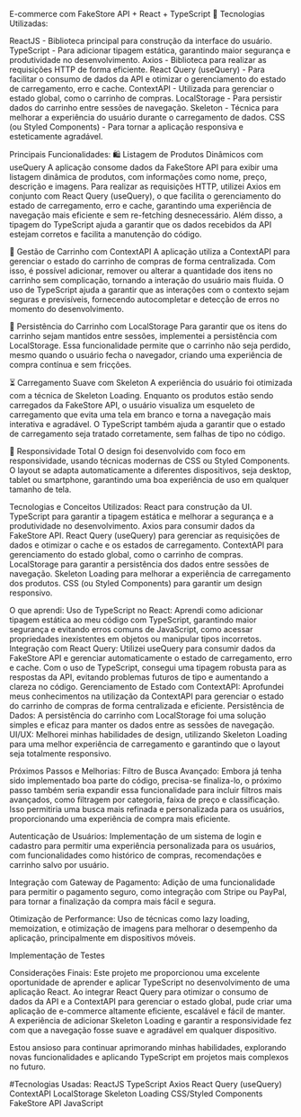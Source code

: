 E-commerce com FakeStore API + React + TypeScript 🚀
Tecnologias Utilizadas:

ReactJS - Biblioteca principal para construção da interface do usuário.
TypeScript - Para adicionar tipagem estática, garantindo maior segurança e produtividade no desenvolvimento.
Axios - Biblioteca para realizar as requisições HTTP de forma eficiente.
React Query (useQuery) - Para facilitar o consumo de dados da API e otimizar o gerenciamento do estado de carregamento, erro e cache.
ContextAPI - Utilizada para gerenciar o estado global, como o carrinho de compras.
LocalStorage - Para persistir dados do carrinho entre sessões de navegação.
Skeleton - Técnica para melhorar a experiência do usuário durante o carregamento de dados.
CSS (ou Styled Components) - Para tornar a aplicação responsiva e esteticamente agradável.

Principais Funcionalidades:
🛍️ Listagem de Produtos Dinâmicos com useQuery
A aplicação consome dados da FakeStore API para exibir uma listagem dinâmica de produtos, com informações como nome, preço, descrição e imagens. Para realizar as requisições HTTP, utilizei Axios em conjunto com React Query (useQuery), o que facilita o gerenciamento do estado de carregamento, erro e cache, garantindo uma experiência de navegação mais eficiente e sem re-fetching desnecessário.
Além disso, a tipagem do TypeScript ajuda a garantir que os dados recebidos da API estejam corretos e facilita a manutenção do código.

🛒 Gestão de Carrinho com ContextAPI
A aplicação utiliza a ContextAPI para gerenciar o estado do carrinho de compras de forma centralizada. Com isso, é possível adicionar, remover ou alterar a quantidade dos itens no carrinho sem complicação, tornando a interação do usuário mais fluida. O uso de TypeScript ajuda a garantir que as interações com o contexto sejam seguras e previsíveis, fornecendo autocompletar e detecção de erros no momento do desenvolvimento.

💾 Persistência do Carrinho com LocalStorage
Para garantir que os itens do carrinho sejam mantidos entre sessões, implementei a persistência com LocalStorage. Essa funcionalidade permite que o carrinho não seja perdido, mesmo quando o usuário fecha o navegador, criando uma experiência de compra contínua e sem fricções.

⏳ Carregamento Suave com Skeleton
A experiência do usuário foi otimizada com a técnica de Skeleton Loading. Enquanto os produtos estão sendo carregados da FakeStore API, o usuário visualiza um esqueleto de carregamento que evita uma tela em branco e torna a navegação mais interativa e agradável. O TypeScript também ajuda a garantir que o estado de carregamento seja tratado corretamente, sem falhas de tipo no código.

📱 Responsividade Total
O design foi desenvolvido com foco em responsividade, usando técnicas modernas de CSS ou Styled Components. O layout se adapta automaticamente a diferentes dispositivos, seja desktop, tablet ou smartphone, garantindo uma boa experiência de uso em qualquer tamanho de tela.

Tecnologias e Conceitos Utilizados:
React para construção da UI.
TypeScript para garantir a tipagem estática e melhorar a segurança e a produtividade no desenvolvimento.
Axios para consumir dados da FakeStore API.
React Query (useQuery) para gerenciar as requisições de dados e otimizar o cache e os estados de carregamento.
ContextAPI para gerenciamento do estado global, como o carrinho de compras.
LocalStorage para garantir a persistência dos dados entre sessões de navegação.
Skeleton Loading para melhorar a experiência de carregamento dos produtos.
CSS (ou Styled Components) para garantir um design responsivo.

O que aprendi:
Uso de TypeScript no React: Aprendi como adicionar tipagem estática ao meu código com TypeScript, garantindo maior segurança e evitando erros comuns de JavaScript, como acessar propriedades inexistentes em objetos ou manipular tipos incorretos.
Integração com React Query: Utilizei useQuery para consumir dados da FakeStore API e gerenciar automaticamente o estado de carregamento, erro e cache. Com o uso de TypeScript, consegui uma tipagem robusta para as respostas da API, evitando problemas futuros de tipo e aumentando a clareza no código.
Gerenciamento de Estado com ContextAPI: Aprofundei meus conhecimentos na utilização da ContextAPI para gerenciar o estado do carrinho de compras de forma centralizada e eficiente.
Persistência de Dados: A persistência do carrinho com LocalStorage foi uma solução simples e eficaz para manter os dados entre as sessões de navegação.
UI/UX: Melhorei minhas habilidades de design, utilizando Skeleton Loading para uma melhor experiência de carregamento e garantindo que o layout seja totalmente responsivo.

Próximos Passos e Melhorias:
Filtro de Busca Avançado: Embora já tenha sido implementado boa parte do código, precisa-se finaliza-lo, o próximo passo também seria expandir essa funcionalidade para incluir filtros mais avançados, como filtragem por categoria, faixa de preço e classificação. Isso permitiria uma busca mais refinada e personalizada para os usuários, proporcionando uma experiência de compra mais eficiente.

Autenticação de Usuários: Implementação de um sistema de login e cadastro para permitir uma experiência personalizada para os usuários, com funcionalidades como histórico de compras, recomendações e carrinho salvo por usuário.

Integração com Gateway de Pagamento: Adição de uma funcionalidade para permitir o pagamento seguro, como integração com Stripe ou PayPal, para tornar a finalização da compra mais fácil e segura.

Otimização de Performance: Uso de técnicas como lazy loading, memoization, e otimização de imagens para melhorar o desempenho da aplicação, principalmente em dispositivos móveis.

Implementação de Testes

Considerações Finais:
Este projeto me proporcionou uma excelente oportunidade de aprender e aplicar TypeScript no desenvolvimento de uma aplicação React. Ao integrar React Query para otimizar o consumo de dados da API e a ContextAPI para gerenciar o estado global, pude criar uma aplicação de e-commerce altamente eficiente, escalável e fácil de manter. A experiência de adicionar Skeleton Loading e garantir a responsividade fez com que a navegação fosse suave e agradável em qualquer dispositivo.

Estou ansioso para continuar aprimorando minhas habilidades, explorando novas funcionalidades e aplicando TypeScript em projetos mais complexos no futuro.

#Tecnologias Usadas:
ReactJS
TypeScript
Axios
React Query (useQuery)
ContextAPI
LocalStorage
Skeleton Loading
CSS/Styled Components
FakeStore API
JavaScript
